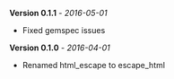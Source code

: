 **Version 0.1.1** - *2016-05-01*

- Fixed gemspec issues

**Version 0.1.0** - *2016-04-01*

- Renamed html_escape to escape_html
